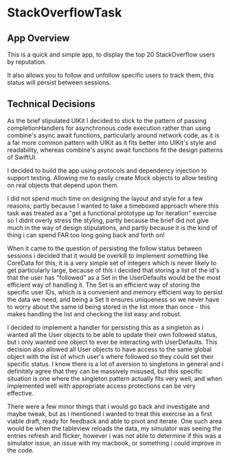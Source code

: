 # StackOverflowTask

## App Overview

This is a quick and simple app, to display the top 20 StackOverflow users by reputation.

It also allows you to follow and unfollow specific users to track them, this status will persist between sessions.

## Technical Decisions
As the brief stipulated UIKit I decided to stick to the pattern of passing completionHandlers for asynchronous code execution rather than using combine's async await functions, particularly around network code, as it is a far more common pattern with UIKit as it fits better into UIKit's style and readability, whereas combine's async await functions fit the design patterns of SwiftUI.

I decided to build the app using protocols and dependency injection to support testing. Allowing me to easily create Mock objects to allow testing on real objects that depend upon them.

I did not spend much time on designing the layout and style for a few reasons; partly because I wanted to take a timeboxed approach where this task was treated as a "get a functional prototype up for iteration" exercise so I didnt overly stress the styling, partly because the brief did not give much in the way of design stipulations, and partly because it is the kind of thing i can spend FAR too long going back and forth on!

When it came to the question of persisting the follow status between sessions i decided that it would be overkill to implement something like CoreData for this, it is a very simple set of integers which is never likely to get particularly large, because of this i decided that storing a list of the id's that the user has "followed" as a Set<Int> in the UserDefaults would be the most efficient way of handling it. The Set<Int> is an efficient way of storing the specific user IDs, which is a convenient and memory efficient way to persist the data we need, and being a Set it ensures uniqueness so we never have to worry about the same id being stored in the list more than once - this makes handling the list and checking the list easy and robust.

I decided to implement a handler for persisting this as a singleton as i wanted all the User objects to be able to update their own followed status, but i only wanted one object to ever be interacting with UserDefaults. This decision also allowed all User objects to have access to the same global object with the list of which user's where followed so they could set their specific status. I know there is a lot of aversion to singletons in general and i definitely agree that they can be massively misused, but this specific situation is one where the singleton pattern actually fits very well, and when implemented well with appropriate access protections can be very effective.

There were a few minor things that i would go back and investigate and maybe tweak, but as i mentioned i wanted to treat this exercise as a first viable draft, ready for feedback and able to pivot and iterate. One such area would be when the tableview reloads the data, my simulator was seeing the entries refresh and flicker, however i was not able to determine if this was a simulator issue, an issue with my macbook, or something i could improve in the code.
